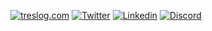 <p align="center">
       <a href="https://treslog.com" target="_blank"><img alt="treslog.com" src="https://img.shields.io/badge/treslog.com-000000.svg?style=for-the-badge&logo=cloudflare&logoColor=%ce5842"></a>
      <a href="https://twitter.com/treslog" target="_blank"><img alt="Twitter" src="https://img.shields.io/badge/twitter-000000.svg?style=for-the-badge&logo=twitter&logoColor=%2CA5E0"></a>
      <a href="https://linkedin.com/in/tri" target="_blank"><img alt="Linkedin" src="https://img.shields.io/badge/linkedin-000000.svg?style=for-the-badge&logo=linkedin&logoColor=%2CA5E0"></a>
      <a href="https://discord.com" target="_blank"><img alt="Discord" src="https://img.shields.io/badge/tres%230013-000000.svg?style=for-the-badge&logo=discord&logoColor=white"></a>
</p>
